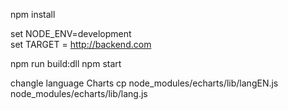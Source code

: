 
npm install

set NODE_ENV=development  
set TARGET = http://backend.com

npm run build:dll
npm start

changle language Charts
cp node_modules/echarts/lib/langEN.js node_modules/echarts/lib/lang.js 




